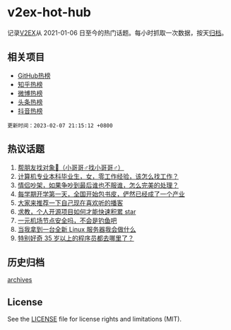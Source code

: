 # v2ex-hot-hub

 记录[V2EX](https://www.v2ex.com/)从 2021-01-06 日至今的热门话题。每小时抓取一次数据，按天[归档](archives)。
 
 ## 相关项目

- [GitHub热榜](https://github.com/snaildev/github-hot-hub)
- [知乎热榜](https://github.com/snaildev/zhihu-hot-hub)
- [微博热榜](https://github.com/snaildev/weibo-hot-hub)
- [头条热榜](https://github.com/snaildev/toutiao-hot-hub)
- [抖音热榜](https://github.com/snaildev/douyin-hot-hub)


 `更新时间：2023-02-07 21:15:12 +0800`

## 热议话题

1. [帮朋友找对象👬（小哥哥♂找小哥哥♂）](https://www.v2ex.com/t/913849)
1. [计算机专业本科毕业生，女，零工作经验，该怎么找工作？](https://www.v2ex.com/t/913835)
1. [情侣吵架，如果争吵到最后谁也不服谁，怎么完美的处理？](https://www.v2ex.com/t/913867)
1. [每学期开学第一天，全国开始包书皮，俨然已经成了一个产业](https://www.v2ex.com/t/913810)
1. [大家来推荐一下自己现在喜欢听的播客](https://www.v2ex.com/t/913799)
1. [求教，个人开源项目如何才能快速积累 star](https://www.v2ex.com/t/913755)
1. [一元机场节点安全吗，不会是钓鱼吧](https://www.v2ex.com/t/913781)
1. [当我拿到一台全新 Linux 服务器我会做什么](https://www.v2ex.com/t/913860)
1. [特别好奇 35 岁以上的程序员都去哪里了？](https://www.v2ex.com/t/913764)

## 历史归档

[archives](archives)

## License

See the [LICENSE](LICENSE) file for license rights and limitations (MIT).
